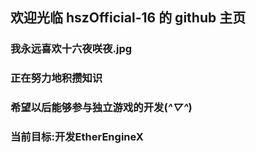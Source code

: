## 欢迎光临 hszOfficial-16 的 github 主页
### 我永远喜欢十六夜咲夜.jpg

### 正在努力地积攒知识
### 希望以后能够参与独立游戏的开发(*^▽^*)

### 当前目标:开发EtherEngineX
